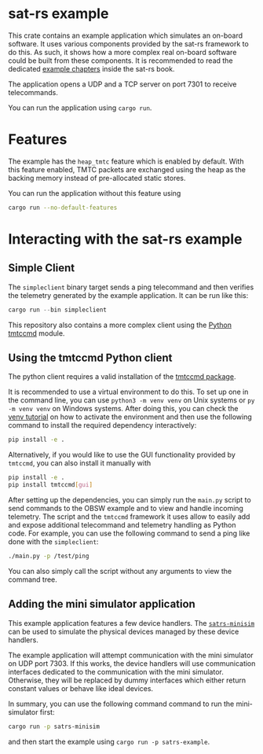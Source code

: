 sat-rs example
======

This crate contains an example application which simulates an on-board software.
It uses various components provided by the sat-rs framework to do this. As such, it shows how
a more complex real on-board software could be built from these components. It is recommended to
read the dedicated
[example chapters](https://absatsw.irs.uni-stuttgart.de/projects/sat-rs/book/example.html) inside
the sat-rs book.

The application opens a UDP and a TCP server on port 7301 to receive telecommands.

You can run the application using `cargo run`.

# Features

The example has the `heap_tmtc` feature which is enabled by default. With this feature enabled,
TMTC packets are exchanged using the heap as the backing memory instead of pre-allocated static
stores.

You can run the application without this feature using

```sh
cargo run --no-default-features
```

# Interacting with the sat-rs example

## Simple Client

The `simpleclient` binary target sends a
ping telecommand and then verifies the telemetry generated by the example application.
It can be run like this:

```rs
cargo run --bin simpleclient
```

This repository also contains a more complex client using the
[Python tmtccmd](https://github.com/robamu-org/tmtccmd) module.

## <a id="tmtccmd"></a> Using the tmtccmd Python client

The python client requires a valid installation of the
[tmtccmd package](https://github.com/robamu-org/tmtccmd).

It is recommended to use a virtual environment to do this. To set up one in the command line,
you can use `python3 -m venv venv` on Unix systems or `py -m venv venv` on Windows systems.
After doing this, you can check the [venv tutorial](https://docs.python.org/3/tutorial/venv.html)
on how to activate the environment and then use the following command to install the required
dependency interactively:

```sh
pip install -e .
```

Alternatively, if you would like to use the GUI functionality provided by `tmtccmd`, you can also
install it manually with

```sh
pip install -e .
pip install tmtccmd[gui]
```

After setting up the dependencies, you can simply run the `main.py` script to send commands
to the OBSW example and to view and handle incoming telemetry. The script and the `tmtccmd`
framework it uses allow to easily add and expose additional telecommand and telemetry handling
as Python code. For example, you can use the following command to send a ping like done with
the `simpleclient`:

```sh
./main.py -p /test/ping
```

You can also simply call the script without any arguments to view the command tree.

## Adding the mini simulator application

This example application features a few device handlers. The
[`satrs-minisim`](https://egit.irs.uni-stuttgart.de/rust/sat-rs/src/branch/main/satrs-minisim)
can be used to simulate the physical devices managed by these device handlers.

The example application will attempt communication with the mini simulator on UDP port 7303.
If this works, the device handlers will use communication interfaces dedicated to the communication
with the mini simulator. Otherwise, they will be replaced by dummy interfaces which either
return constant values or behave like ideal devices.

In summary, you can use the following command command to run the mini-simulator first:

```sh
cargo run -p satrs-minisim
```

and then start the example using `cargo run -p satrs-example`.
